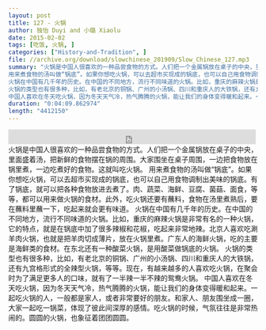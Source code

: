 ```yaml
---
layout: post
title: 127 - 火锅
author: 独怡 Duyi and 小璐 Xiaolu
date: 2015-02-02
tags: [吃饭, 火锅, ]
categories: ["History-and-Tradition", ]
file: //archive.org/download/slowchinese_201909/Slow_Chinese_127.mp3
summary: "火锅是中国人很喜欢的一种品尝食物的方式。人们把一个金属锅放在桌子的中央，里面盛着汤，把新鲜的食物摆在锅的周围。大家围坐在桌子周围，一边把食物放在锅里煮，一边吃煮好的食物。这就叫吃火锅。
用来煮食物的汤叫做“锅底”。如果你想吃火锅，可以去超市买现成的锅底，也可以自己用食物调制出美味的锅底。有了锅底，就可以把各种食物放进去煮了。肉、蔬菜、海鲜、豆腐、菌菇、面食，等等，都可以用来做火锅的食材。此外，吃火锅还要有蘸料，食物在汤里煮熟后，要在蘸料里蘸一下，吃起来就会更有味道。
火锅在中国有几千年的历史。在中国的不同地方，流行不同味道的火锅。比如，重庆的麻辣火锅是非常有名的一种火锅，它的特点，就是在锅底中加了很多辣椒和花椒，吃起来非常地辣。北京人喜欢吃涮羊肉火锅，也就是把羊肉切成薄片，放在火锅里煮。广东人的海鲜火锅，吃的主要是海鲜类的食材。在东北还有一种酸菜火锅，是用酸菜做锅底的火锅。
火锅的类型也有很多种，比如，有老北京的铜锅、广州的小汤锅、四川和重庆人的大铁锅，还有九宫格形式的全辣型火锅，等等。现在，有越来越多的人喜欢吃火锅，在聚会时为了满足更多人的口味，就有了一半辣一半不辣的鸳鸯火锅。
中国人喜欢在冬天吃火锅，因为冬天天气冷，热气腾腾的火锅，能让我们的身体变得暖和起来。一起吃火锅的人，一般都是家人，或者非常要好的朋友。和家人、朋友围坐成一圈，大家一起吃一锅菜，体现了彼此间深厚的感情。吃火锅的时候，气氛往往是非常热闹的。圆圆的火锅，也象征着团团圆圆。"
duration: "0:04:09.862974"
length: "4412150"
---
```


<iframe src="https://archive.org/embed/slowchinese_201909/Slow_Chinese_127.mp3" width="500" height="30" frameborder="0" webkitallowfullscreen="true" mozallowfullscreen="true" allowfullscreen></iframe>
火锅是中国人很喜欢的一种品尝食物的方式。人们把一个金属锅放在桌子的中央，里面盛着汤，把新鲜的食物摆在锅的周围。大家围坐在桌子周围，一边把食物放在锅里煮，一边吃煮好的食物。这就叫吃火锅。
用来煮食物的汤叫做“锅底”。如果你想吃火锅，可以去超市买现成的锅底，也可以自己用食物调制出美味的锅底。有了锅底，就可以把各种食物放进去煮了。肉、蔬菜、海鲜、豆腐、菌菇、面食，等等，都可以用来做火锅的食材。此外，吃火锅还要有蘸料，食物在汤里煮熟后，要在蘸料里蘸一下，吃起来就会更有味道。
火锅在中国有几千年的历史。在中国的不同地方，流行不同味道的火锅。比如，重庆的麻辣火锅是非常有名的一种火锅，它的特点，就是在锅底中加了很多辣椒和花椒，吃起来非常地辣。北京人喜欢吃涮羊肉火锅，也就是把羊肉切成薄片，放在火锅里煮。广东人的海鲜火锅，吃的主要是海鲜类的食材。在东北还有一种酸菜火锅，是用酸菜做锅底的火锅。
火锅的类型也有很多种，比如，有老北京的铜锅、广州的小汤锅、四川和重庆人的大铁锅，还有九宫格形式的全辣型火锅，等等。现在，有越来越多的人喜欢吃火锅，在聚会时为了满足更多人的口味，就有了一半辣一半不辣的鸳鸯火锅。
中国人喜欢在冬天吃火锅，因为冬天天气冷，热气腾腾的火锅，能让我们的身体变得暖和起来。一起吃火锅的人，一般都是家人，或者非常要好的朋友。和家人、朋友围坐成一圈，大家一起吃一锅菜，体现了彼此间深厚的感情。吃火锅的时候，气氛往往是非常热闹的。圆圆的火锅，也象征着团团圆圆。